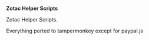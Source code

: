 **Zotac Helper Scripts**

Zotac Helper Scripts.

Everything ported to tampermonkey except for paypal.js


